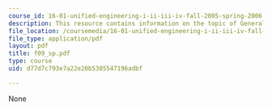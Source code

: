 ```yaml
---
course_id: 16-01-unified-engineering-i-ii-iii-iv-fall-2005-spring-2006
description: This resource contains information on the topic of General Wings.
file_location: /coursemedia/16-01-unified-engineering-i-ii-iii-iv-fall-2005-spring-2006/d77d7c793e7a22e20b5305547196adbf_f09_sp.pdf
file_type: application/pdf
layout: pdf
title: f09_sp.pdf
type: course
uid: d77d7c793e7a22e20b5305547196adbf

---
```

None